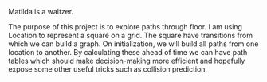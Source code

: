 Matilda is a waltzer.

The purpose of this project is to explore paths through floor. I am using
Location to represent a square on a grid. The square have transitions from
which we can build a graph. On initialization, we will build all paths from
one location to another. By calculating these ahead of time we can have
path tables which should make decision-making more efficient and hopefully
expose some other useful tricks such as collision prediction.
